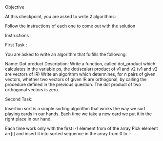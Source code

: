 Objective

At this checkpoint, you are asked to write 2 algorithms:


Follow the instructions of each one to come out with the solution

Instructions


First Task :


You are asked to write an algorithm that fulfills the following: 


Name: Dot product
Description:
Write a function, called dot_product which calculates in the variable ps, the dot(scalar) product of v1 and v2 (v1 and v2 are vectors of IR)
Write an algorithm which determines, for n pairs of given vectors, whether two vectors of given IR are orthogonal, by calling the procedure defined in the previous question. The dot product of two orthogonal vectors is zero.


Second Task:

Insertion sort is a simple sorting algorithm that works the way we sort playing cards in our hands. Each time we take a new card we put it in the right place in our hand.

Each time work only with the first i-1 element from of the array
Pick element arr[i] and insert it into sorted sequence in the array from 0 to i-
